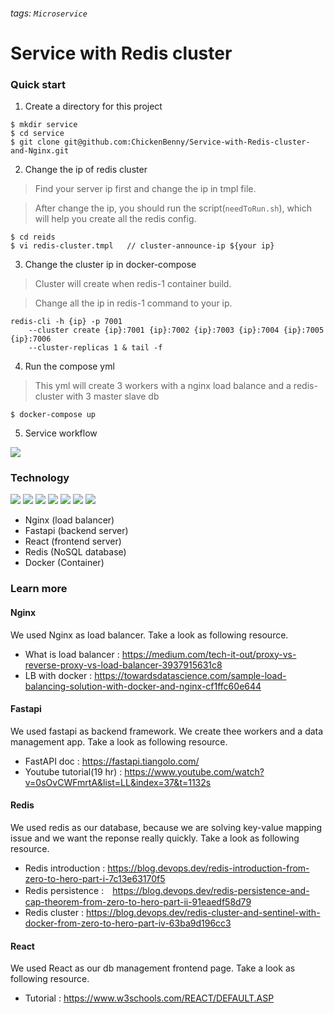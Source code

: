 ###### tags: `Microservice`
# Service with Redis cluster  
### Quick start
1. Create a directory for this project
```
$ mkdir service
$ cd service
$ git clone git@github.com:ChickenBenny/Service-with-Redis-cluster-and-Nginx.git
```
2. Change the ip of redis cluster
> Find your server ip first and change the ip  in tmpl file.

> After change the ip, you should run the script(```needToRun.sh```), which will help you create all the redis config.
```
$ cd reids
$ vi redis-cluster.tmpl   // cluster-announce-ip ${your ip}
```
3. Change the cluster ip in docker-compose
> Cluster will create when redis-1 container build.

> Change all the ip in redis-1 command to your ip.

```
redis-cli -h {ip} -p 7001 
    --cluster create {ip}:7001 {ip}:7002 {ip}:7003 {ip}:7004 {ip}:7005 {ip}:7006 
    --cluster-replicas 1 & tail -f 
```
4. Run the compose yml
> This yml will create 3 workers with a nginx load balance and a redis-cluster with 3 master slave db
```
$ docker-compose up
```

5. Service workflow

 ![](https://i.imgur.com/WHOLyjb.png)




### Technology
<p align="left">
<img src="https://www.vectorlogo.zone/logos/python/python-icon.svg" />
<img src="https://www.vectorlogo.zone/logos/reactjs/reactjs-icon.svg" />
<img src="https://www.vectorlogo.zone/logos/javascript/javascript-icon.svg"/>
<img src="https://www.vectorlogo.zone/logos/w3_html5/w3_html5-icon.svg" />
<img src="https://www.vectorlogo.zone/logos/w3_css/w3_css-icon.svg" />
<img src="https://www.vectorlogo.zone/logos/redis/redis-icon.svg" />
<img src="https://www.vectorlogo.zone/logos/docker/docker-icon.svg" />
</p>

* Nginx (load balancer)
* Fastapi (backend server)
* React (frontend server)
* Redis (NoSQL database)
* Docker (Container)

### Learn more
#### Nginx
We used Nginx as load balancer. Take a look as following resource.
* What is load balancer : https://medium.com/tech-it-out/proxy-vs-reverse-proxy-vs-load-balancer-3937915631c8
* LB with docker : https://towardsdatascience.com/sample-load-balancing-solution-with-docker-and-nginx-cf1ffc60e644

#### Fastapi
We used fastapi as backend framework. We create thee workers and a data management app. Take a look as following resource.
* FastAPI doc : https://fastapi.tiangolo.com/
* Youtube tutorial(19 hr) : https://www.youtube.com/watch?v=0sOvCWFmrtA&list=LL&index=37&t=1132s

#### Redis
We used redis as our database, because we are solving key-value mapping issue and we want the reponse really quickly. Take a look as following resource.
* Redis introduction : https://blog.devops.dev/redis-introduction-from-zero-to-hero-part-i-7c13e63170f5
* Redis persistence :　https://blog.devops.dev/redis-persistence-and-cap-theorem-from-zero-to-hero-part-ii-91eaedf58d79
* Redis cluster : https://blog.devops.dev/redis-cluster-and-sentinel-with-docker-from-zero-to-hero-part-iv-63ba9d196cc3

#### React
We used React as our db management frontend page. Take a look as following resource.
* Tutorial : https://www.w3schools.com/REACT/DEFAULT.ASP

